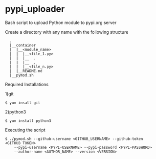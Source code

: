 # pypi_uploader
Bash script to upload Python module to pypi.org server

Create a directory with any name with the following structure

```
  .
  |__container
  |  |__<module_name>
  |  |  |__<file_1.py>
  |  |  |__  .
  |  |	|__  .	 
  |  |  |__<file_n.py>
  |  |__README.md
  |__pymod.sh
```  
  

Required Installations

1)git

```
$ yum insall git
```  

2)python3

```
$ yum install python3
```

Executing the script

```
$ ./pymod.sh --github-username <GITHUB_USERNAME> --github-token <GITHUB_TOKEN>
    --pypi-username <PYPI-USERNAME> --pypi-password <PYPI-PASSWORD>
    --author-name <AUTHOR_NAME> --version <VERSION>
```    
    
